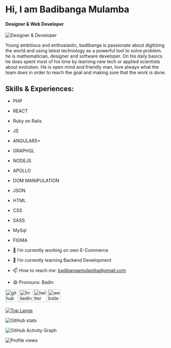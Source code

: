 # Hi, I am **Badibanga Mulamba**
#### Designer & Web Developer 
![Designer & Developer ](https://pbs.twimg.com/profile_banners/1095657355235201024/1550064941/1080x360)

Young ambitious and enthusiastic, badibanga is passionate about digitizing the world and using latest technology as a powerful tool to solve problem. he is mathematician, designer and software developer. On his daily basics he does spent most of his time by learning new tech or applied scientists about evolution. He is open mind and friendly man, love always what the team does in order to reach the goal and making sure that the work is done.

## Skills & Experiences: 
- PHP
- REACT
- Ruby on Rails
- JS
- ANGULAR5+
- GRAPHQL
- NODEJS
- APOLLO
- DOM MANIPULATION
- JSON
- HTML
- CSS
- SASS
- MySql
- FIGMA


- 🔭 I’m currently working on own E-Commerce 
- 🌱 I’m currently learning Backend Development 
- 📫 How to reach me: badibangamulamba@gmail.com 
- 😄 Pronouns: Badin 


[<img src='https://cdn.jsdelivr.net/npm/simple-icons@3.0.1/icons/github.svg' alt='github' height='40'>](https://github.com/bmulamba)  [<img src='https://cdn.jsdelivr.net/npm/simple-icons@3.0.1/icons/linkedin.svg' alt='linkedin' height='40'>](https://www.linkedin.com/in/https://www.linkedin.com/in/badin-mulamba-1795b916b//)  [<img src='https://cdn.jsdelivr.net/npm/simple-icons@3.0.1/icons/twitter.svg' alt='twitter' height='40'>](https://twitter.com/https://twitter.com/badinmulamba)  [<img src='https://cdn.jsdelivr.net/npm/simple-icons@3.0.1/icons/icloud.svg' alt='website' height='40'>](https://bmulamba.netlify.app/)  

[![Top Langs](https://github-readme-stats.vercel.app/api/top-langs/?username=bmulamba)](https://github.com/anuraghazra/github-readme-stats)

![GitHub stats](https://github-readme-stats.vercel.app/api?username=bmulamba&show_icons=true)  

![GitHub Activity Graph](https://activity-graph.herokuapp.com/graph?username=bmulamba)  

![Profile views](https://gpvc.arturio.dev/bmulamba)  
